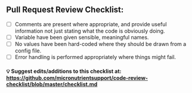 ## Pull Request Review Checklist:

- [ ] Comments are present where appropriate, and provide useful information not just stating what the code is obviously doing.
- [ ] Variable have been given sensible, meaningful names.
- [ ] No values have been hard-coded where they should be drawn from a config file.
- [ ] Error handling is performed appropriately where things might fail.

#### 💡 Suggest edits/additions to this checklist at: https://github.com/micronutrientsupport/code-review-checklist/blob/master/checklist.md
